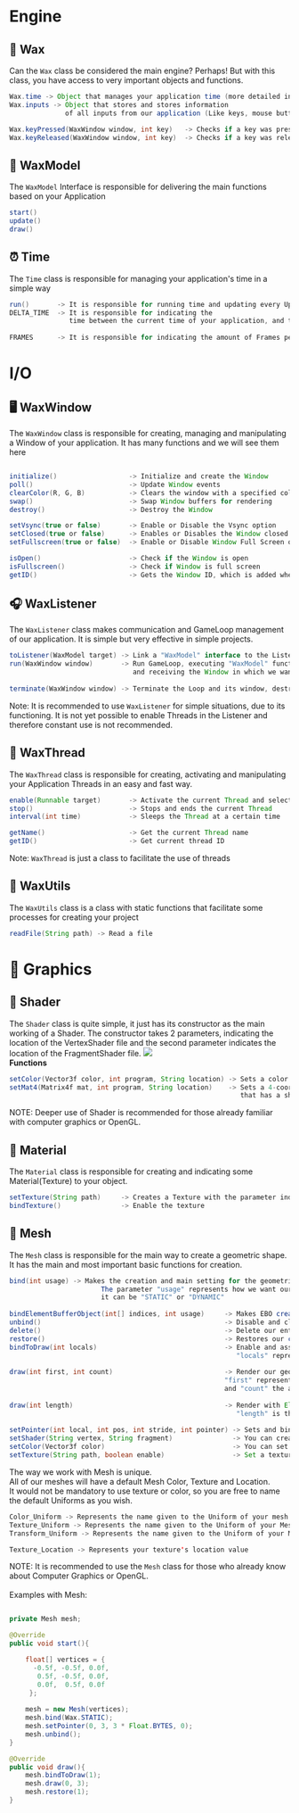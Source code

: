 # Engine
## 🔅 Wax
Can the `Wax` class be considered the main engine? Perhaps! But with this class, you have access to very important objects and functions.
```java
Wax.time -> Object that manages your application time (more detailed information in the explanation of the Time class)
Wax.inputs -> Object that stores and stores information
              of all inputs from our application (Like keys, mouse buttons, etc.)

Wax.keyPressed(WaxWindow window, int key)   -> Checks if a key was pressed in the chosen Window
Wax.keyReleased(WaxWindow window, int key)  -> Checks if a key was released in the chosen Window
```
## 🧷 WaxModel
The `WaxModel` Interface is responsible for delivering the main functions based on your Application
```java
start()
update()
draw()
```

## ⏰ Time
The `Time` class is responsible for managing your application's time in a simple way
```java
run()       -> It is responsible for running time and updating every Update of your application
DELTA_TIME  -> It is responsible for indicating the 
               time between the current time of your application, and the elapsed time
              
FRAMES      -> It is responsible for indicating the amount of Frames per second of your application(FPS)
```

# I/O
## 🖥️ WaxWindow
The `WaxWindow` class is responsible for creating, managing and manipulating a Window of your application. It has many functions and we will see them here
```java

initialize()                  -> Initialize and create the Window
poll()                        -> Update Window events
clearColor(R, G, B)           -> Clears the window with a specified color in RGB
swap()                        -> Swap Window buffers for rendering
destroy()                     -> Destroy the Window

setVsync(true or false)       -> Enable or Disable the Vsync option
setClosed(true or false)      -> Enables or Disables the Window closed and open state
setFullscreen(true or false)  -> Enable or Disable Window Full Screen option

isOpen()                      -> Check if the Window is open
isFullscreen()                -> Check if Window is full screen
getID()                       -> Gets the Window ID, which is added when created.

```

## 🎧 WaxListener
The `WaxListener` class makes communication and GameLoop management of our application. It is simple but very effective in simple projects.
```java
toListener(WaxModel target) -> Link a "WaxModel" interface to the Listener
run(WaxWindow window)       -> Run GameLoop, executing "WaxModel" functions
                               and receiving the Window in which we want to run the Loop as a parameter
                                   
terminate(WaxWindow window) -> Terminate the Loop and its window, destroying it
```
Note: It is recommended to use `WaxListener` for simple situations, due to its functioning. It is not yet possible to enable Threads in the Listener and therefore constant use is not recommended.

## 📼 WaxThread
The `WaxThread` class is responsible for creating, activating and manipulating your Application Threads in an easy and fast way.
```java
enable(Runnable target)       -> Activate the current Thread and select the "run" function of the "Runnable" interface
stop()                        -> Stops and ends the current Thread
interval(int time)            -> Sleeps the Thread at a certain time

getName()                     -> Get the current Thread name
getID()                       -> Get current thread ID
```
Note: `WaxThread` is just a class to facilitate the use of threads

## 📜 WaxUtils
The `WaxUtils` class is a class with static functions that facilitate some processes for creating your project
```java
readFile(String path) -> Read a file
```

# 🌟 Graphics
## 🚨 Shader
The `Shader` class is quite simple, it just has its constructor as the main working of a Shader. The constructor takes 2 parameters, indicating the location of the VertexShader file and the second parameter indicates the location of the FragmentShader file.
<img src="https://learnopengl.com/img/getting-started/pipeline.png">
<br/>
**Functions**
```java
setColor(Vector3f color, int program, String location) -> Sets a color to some object that has a Shader
setMat4(Matrix4f mat, int program, String location)    -> Sets a 4-coordinate matrix to an object
                                                          that has a shader
```
NOTE: Deeper use of Shader is recommended for those already familiar with computer graphics or OpenGL.

## 🔦 Material
The `Material` class is responsible for creating and indicating some Material(Texture) to your object.
```java
setTexture(String path)     -> Creates a Texture with the parameter indicating the location of the Image
bindTexture()               -> Enable the texture
```
## 📐 Mesh
The `Mesh` class is responsible for the main way to create a geometric shape. It has the main and most important basic functions for creation.
```java
bind(int usage) -> Makes the creation and main setting for the geometric shape.
                       The parameter "usage" represents how we want our form to work,
                       it can be "STATIC" or "DYNAMIC"
                       
bindElementBufferObject(int[] indices, int usage)     -> Makes EBO creation (ElementBufferObject)
unbind()                                              -> Disable and clear memory for better optimization
delete()                                              -> Delete our entire creation
restore()                                             -> Restores our creations (used to restore and then render)
bindToDraw(int locals)                                -> Enable and assemble our data for rendering.
                                                         "locals" represents all of our assigned locations.
                                 
draw(int first, int count)                            -> Render our geometric shape.
                                                      "first" represents which Stride we will start in, 
                                                      and "count" the amount of vertices that we are going to render
                                 
draw(int length)                                      -> Render with Elements, in case we have EBO turned on
                                                         "length" is the number of indices we will render
 
setPointer(int local, int pos, int stride, int pointer) -> Sets and binds a pointer to the VAO
setShader(String vertex, String fragment)               -> You can create a Shader
setColor(Vector3f color)                                -> You can set a color
setTexture(String path, boolean enable)                 -> Set a texture
```
The way we work with Mesh is unique.
<br/>
All of our meshes will have a default Mesh Color, Texture and Location.
<br/>
It would not be mandatory to use texture or color, so you are free to name the default Uniforms as you wish.
```java
Color_Uniform -> Represents the name given to the Uniform of your mesh color
Texture_Uniform -> Represents the name given to the Uniform of your Mesh's texture
Transform_Uniform -> Represents the name given to the Uniform of your Mesh location

Texture_Location -> Represents your texture's location value
```
NOTE: It is recommended to use the `Mesh` class for those who already know about Computer Graphics or OpenGL.
<br/>
<br/>
Examples with Mesh:
```java

private Mesh mesh;

@Override
public void start(){

    float[] vertices = {
      -0.5f, -0.5f, 0.0f,
       0.5f, -0.5f, 0.0f,
       0.0f,  0.5f, 0.0f
     };
     
    mesh = new Mesh(vertices);
    mesh.bind(Wax.STATIC);
    mesh.setPointer(0, 3, 3 * Float.BYTES, 0);
    mesh.unbind();
}

@Override
public void draw(){
    mesh.bindToDraw(1);
    mesh.draw(0, 3);
    mesh.restore(1);
}
```
